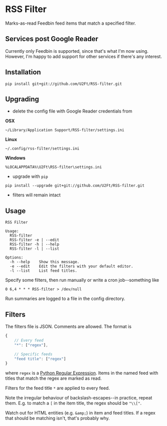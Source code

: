 # RSS Filter

Marks-as-read Feedbin feed items that match a specified filter.

## Services post Google Reader

Currently only Feedbin is supported, since that's what I'm now using.
However, I'm happy to add support for other services if there's any interest.

## Installation

```
pip install git+git://github.com/U2Ft/RSS-filter.git
```

## Upgrading

 - delete the config file with Google Reader credentials from

**OSX**
```
~/Library/Application Support/RSS-filter/settings.ini
```

**Linux**
```
~/.config/rss-filter/settings.ini
```

**Windows**
```
%LOCALAPPDATA%\U2Ft\RSS-filter\settings.ini
```

 - upgrade with `pip`

```
pip install --upgrade git+git://github.com/U2Ft/RSS-filter.git
```

 - filters will remain intact

## Usage

```
RSS Filter

Usage:
  RSS-filter
  RSS-filter -e | --edit
  RSS-filter -h | --help
  RSS-filter -l | --list

Options:
  -h --help    Show this message.
  -e --edit    Edit the filters with your default editor.
  -l --list    List feed titles.
```

Specify some filters, then run manually or write a cron job--something like

```
0 6,4 * * * RSS-filter > /dev/null
```

Run summaries are logged to a file in the config directory.

## Filters

The filters file is JSON. Comments are allowed.
The format is 
```js
{
    // Every feed
    "*": ["regex"],

    // Specific feeds
    "feed title": ["regex"]
}
```

where `regex` is a [Python Regular Expression](http://docs.python.org/2/library/re.html#regular-expression-syntax).
Items in the named feed with titles that match the regex are marked as read.

Filters for the feed title `*` are applied to every feed.

Note the irregular behaviour of backslash-escapes--in practice, repeat them.
E.g. to match a `[` in the item title, the regex should be `"\\["`.

Watch out for HTML entities (e.g. `&amp;`) in item and feed titles. If a regex that should be matching isn't, that's probably why.


